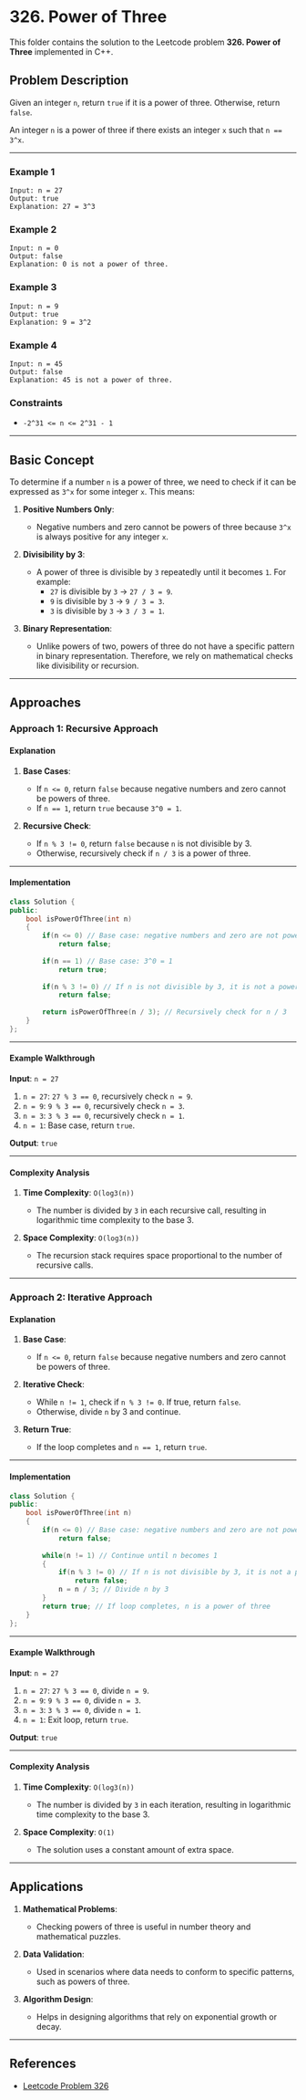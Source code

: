 # 326. Power of Three

This folder contains the solution to the Leetcode problem **326. Power of Three** implemented in C++.

## Problem Description

Given an integer `n`, return `true` if it is a power of three. Otherwise, return `false`.

An integer `n` is a power of three if there exists an integer `x` such that `n == 3^x`.

---

### Example 1

```
Input: n = 27
Output: true
Explanation: 27 = 3^3
```

### Example 2

```
Input: n = 0
Output: false
Explanation: 0 is not a power of three.
```

### Example 3

```
Input: n = 9
Output: true
Explanation: 9 = 3^2
```

### Example 4

```
Input: n = 45
Output: false
Explanation: 45 is not a power of three.
```

### Constraints

- `-2^31 <= n <= 2^31 - 1`

---

## Basic Concept

To determine if a number `n` is a power of three, we need to check if it can be expressed as `3^x` for some integer `x`. This means:

1. **Positive Numbers Only**:
   - Negative numbers and zero cannot be powers of three because `3^x` is always positive for any integer `x`.

2. **Divisibility by 3**:
   - A power of three is divisible by `3` repeatedly until it becomes `1`. For example:
     - `27` is divisible by `3` → `27 / 3 = 9`.
     - `9` is divisible by `3` → `9 / 3 = 3`.
     - `3` is divisible by `3` → `3 / 3 = 1`.

3. **Binary Representation**:
   - Unlike powers of two, powers of three do not have a specific pattern in binary representation. Therefore, we rely on mathematical checks like divisibility or recursion.

---

## Approaches

### Approach 1: Recursive Approach

#### Explanation

1. **Base Cases**:
   - If `n <= 0`, return `false` because negative numbers and zero cannot be powers of three.
   - If `n == 1`, return `true` because `3^0 = 1`.

2. **Recursive Check**:
   - If `n % 3 != 0`, return `false` because `n` is not divisible by 3.
   - Otherwise, recursively check if `n / 3` is a power of three.

---

#### Implementation

```cpp
class Solution {
public:
    bool isPowerOfThree(int n) 
    {
        if(n <= 0) // Base case: negative numbers and zero are not powers of three
            return false;
        
        if(n == 1) // Base case: 3^0 = 1
            return true;
        
        if(n % 3 != 0) // If n is not divisible by 3, it is not a power of three
            return false;
        
        return isPowerOfThree(n / 3); // Recursively check for n / 3
    }
};
```

---

#### Example Walkthrough

**Input**: `n = 27`

1. `n = 27`: `27 % 3 == 0`, recursively check `n = 9`.
2. `n = 9`: `9 % 3 == 0`, recursively check `n = 3`.
3. `n = 3`: `3 % 3 == 0`, recursively check `n = 1`.
4. `n = 1`: Base case, return `true`.

**Output**: `true`

---

#### Complexity Analysis

1. **Time Complexity**: `O(log3(n))`
   - The number is divided by `3` in each recursive call, resulting in logarithmic time complexity to the base 3.

2. **Space Complexity**: `O(log3(n))`
   - The recursion stack requires space proportional to the number of recursive calls.

---

### Approach 2: Iterative Approach

#### Explanation

1. **Base Case**:
   - If `n <= 0`, return `false` because negative numbers and zero cannot be powers of three.

2. **Iterative Check**:
   - While `n != 1`, check if `n % 3 != 0`. If true, return `false`.
   - Otherwise, divide `n` by 3 and continue.

3. **Return True**:
   - If the loop completes and `n == 1`, return `true`.

---

#### Implementation

```cpp
class Solution {
public:
    bool isPowerOfThree(int n) 
    {
        if(n <= 0) // Base case: negative numbers and zero are not powers of three
            return false;
        
        while(n != 1) // Continue until n becomes 1
        {
            if(n % 3 != 0) // If n is not divisible by 3, it is not a power of three
                return false;
            n = n / 3; // Divide n by 3
        }
        return true; // If loop completes, n is a power of three
    }
};
```

---

#### Example Walkthrough

**Input**: `n = 27`

1. `n = 27`: `27 % 3 == 0`, divide `n = 9`.
2. `n = 9`: `9 % 3 == 0`, divide `n = 3`.
3. `n = 3`: `3 % 3 == 0`, divide `n = 1`.
4. `n = 1`: Exit loop, return `true`.

**Output**: `true`

---

#### Complexity Analysis

1. **Time Complexity**: `O(log3(n))`
   - The number is divided by `3` in each iteration, resulting in logarithmic time complexity to the base 3.

2. **Space Complexity**: `O(1)`
   - The solution uses a constant amount of extra space.

---

## Applications

1. **Mathematical Problems**:
   - Checking powers of three is useful in number theory and mathematical puzzles.

2. **Data Validation**:
   - Used in scenarios where data needs to conform to specific patterns, such as powers of three.

3. **Algorithm Design**:
   - Helps in designing algorithms that rely on exponential growth or decay.

---

## References

- [Leetcode Problem 326](https://leetcode.com/problems/power-of-three/)

